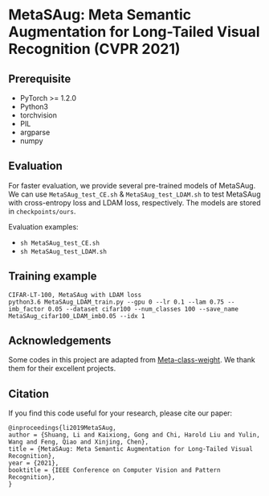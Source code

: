 # MetaSAug: Meta Semantic Augmentation for Long-Tailed Visual Recognition (CVPR 2021)

## Prerequisite

- PyTorch >= 1.2.0
- Python3
- torchvision
- PIL
- argparse
- numpy

## Evaluation

For faster evaluation, we provide several pre-trained models of MetaSAug. We can use `MetaSAug_test_CE.sh` & `MetaSAug_test_LDAM.sh` to test MetaSAug with cross-entropy loss and LDAM loss, respectively. The models are stored in `checkpoints/ours`.

Evaluation examples: 

- `sh MetaSAug_test_CE.sh`
- `sh MetaSAug_test_LDAM.sh`

## Training example

```
CIFAR-LT-100, MetaSAug with LDAM loss
python3.6 MetaSAug_LDAM_train.py --gpu 0 --lr 0.1 --lam 0.75 --imb_factor 0.05 --dataset cifar100 --num_classes 100 --save_name MetaSAug_cifar100_LDAM_imb0.05 --idx 1
```

## Acknowledgements
Some codes in this project are adapted from [Meta-class-weight](https://github.com/abdullahjamal/Longtail_DA). We thank them for their excellent projects.

## Citation
If you find this code useful for your research, please cite our paper:
```
@inproceedings{li2019MetaSAug,
author = {Shuang, Li and Kaixiong, Gong and Chi, Harold Liu and Yulin, Wang and Feng, Qiao and Xinjing, Chen},
title = {MetaSAug: Meta Semantic Augmentation for Long-Tailed Visual Recognition},
year = {2021},
booktitle = {IEEE Conference on Computer Vision and Pattern Recognition},
}
```


